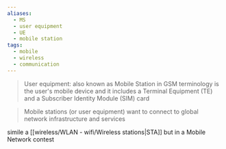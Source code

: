 ```yaml
---
aliases:
  - MS
  - user equipment
  - UE
  - mobile station
tags:
  - mobile
  - wireless
  - communication
---
```

>User equipment: also known as Mobile Station in GSM terminology is the user's mobile device and it includes a Terminal Equipment (TE) and a Subscriber Identity Module (SIM) card


>Mobile stations (or user equipment) want to connect to global network infrastructure and services


simile a [[wireless/WLAN - wifi/Wireless stations|STA]] but in a Mobile Network contest
